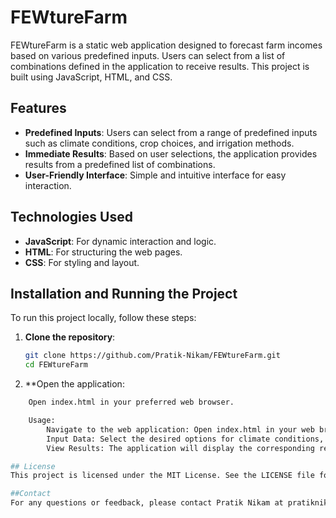# FEWtureFarm

FEWtureFarm is a static web application designed to forecast farm incomes based on various predefined inputs. Users can select from a list of combinations defined in the application to receive results. This project is built using JavaScript, HTML, and CSS.

## Features

- **Predefined Inputs**: Users can select from a range of predefined inputs such as climate conditions, crop choices, and irrigation methods.
- **Immediate Results**: Based on user selections, the application provides results from a predefined list of combinations.
- **User-Friendly Interface**: Simple and intuitive interface for easy interaction.

## Technologies Used

- **JavaScript**: For dynamic interaction and logic.
- **HTML**: For structuring the web pages.
- **CSS**: For styling and layout.

## Installation and Running the Project

To run this project locally, follow these steps:

1. **Clone the repository**:
   ```bash
   git clone https://github.com/Pratik-Nikam/FEWtureFarm.git
   cd FEWtureFarm

2. **Open the application:
```bash
    Open index.html in your preferred web browser.

    Usage:
        Navigate to the web application: Open index.html in your web browser.
        Input Data: Select the desired options for climate conditions, crop choices, and irrigation methods.
        View Results: The application will display the corresponding result from the predefined list of combinations.

## License
This project is licensed under the MIT License. See the LICENSE file for more details.

##Contact
For any questions or feedback, please contact Pratik Nikam at pratiknikam305@gmail.com.